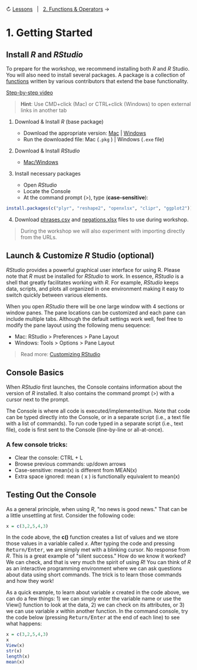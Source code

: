 ↻ [Lessons](../README.md#lessons)&nbsp;&nbsp;&nbsp;|&nbsp;&nbsp;&nbsp;[2. Functions & Operators](02-functions-operators.md) →

# 1. Getting Started

## Install *R* and *RStudio*

To prepare for the workshop, we recommend installing both *R* and *R* Studio. You will also need to install several packages. A package is a collection of [functions](#functions) written by various contributors that extend the base functionality.

[Step-by-step video](https://youtu.be/8O9d37J10YU)

> **Hint**: Use CMD+click (Mac) or CTRL+click (Windows) to open external links in another tab

1. Download & Install *R* (base package)
    - Download the appropriate version: [Mac](https://cran.r-project.org/bin/macosx/) | [Windows](https://cran.r-project.org/bin/windows/base/)
    - Run the downloaded file: Mac (`.pkg` ) | Windows (`.exe` file)

2. Download & Install *RStudio*
    - [Mac/Windows](https://rstudio.com/products/rstudio/download/#download)

3. Install necessary packages
    - Open *RStudio*
    - Locate the Console
    - At the command prompt (>), type (**case-sensitive**):

```r
install.packages(c("plyr", "reshape2", "openxlsx", "clipr", "ggplot2"))
```

4. Download <a href="https://raw.githubusercontent.com/cdl-geneseo/r/main/data_files/phrases.csv">phrases.csv</a> and <a href="https://github.com/cdl-geneseo/r/raw/main/data_files/negations.xlsx">negations.xlsx</a> files to use during workshop.

> During the workshop we will also experiment with importing directly from the URLs.

## Launch & Customize *R* Studio (optional)

*RStudio* provides a powerful graphical user interface for using R. Please note that *R* must be installed for *RStudio* to work. In essence, *RStudio* is a shell that greatly facilitates working with *R*. For example, *RStudio* keeps data, scripts, and plots all organized in one environment making it easy to switch quickly between various elements.

When you open *RStudio* there will be one large window with 4 sections or window panes. The pane locations can be customized and each pane can include multiple tabs. Although the default settings work well, feel free to modify the pane layout using the following menu sequence:

 - Mac: RStudio > Preferences > Pane Layout
 - Windows: Tools > Options > Pane Layout

> Read more: [Customizing RStudio](https://support.rstudio.com/hc/en-us/articles/200549016-Customizing-RStudio)

## Console Basics

When *RStudio* first launches, the Console contains information about the version of *R* installed. It also contains the command prompt (>) with a cursor next to the prompt.

The Console is where all code is executed/implemented/run. Note that code can be typed directly into the Console, or in a separate script (i.e., a text file with a list of commands). To run code typed in a separate script (i.e., text file), code is first sent to the Console (line-by-line or all-at-once).

### A few console tricks:

 - Clear the console: CTRL + L
 - Browse previous commands: up/down arrows
 - Case-sensitive: mean(x) is different from MEAN(x)
 - Extra space ignored: mean ( x ) is functionally equivalent to mean(x)

## Testing Out the Console

As a general principle, when using *R*, "no news is good news." That can be a little unsettling at first. Consider the following code:

```r
x = c(3,2,5,4,3)
```

In the code above, the **c()** function creates a list of values and we store those values in a variable called *x*. After typing the code and pressing <kbd>Return/Enter</kbd>, we are simply met with a blinking cursor. No response from *R*. This is a great example of "silent success." How do we know it worked? We can check, and that is very much the spirit of using *R*! You can think of *R* as an interactive programming environment where we can ask questions about data using short commands. The trick is to learn those commands and how they work!

As a quick example, to learn about variable *x* created in the code above, we can do a few things: 1) we can simply enter the variable name or use the View() function to look at the data, 2) we can check on its attributes, or 3) we can use variable *x* within another function. In the command console, try the code below (pressing <kbd>Return/Enter</kbd> at the end of each line) to see what happens:

```r
x = c(3,2,5,4,3)
x
View(x)
str(x)
length(x)
mean(x)
```